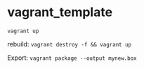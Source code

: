# vagrant_template


 `vagrant up`


rebuild: `vagrant destroy -f && vagrant up`
 
Export: `vagrant package --output mynew.box`